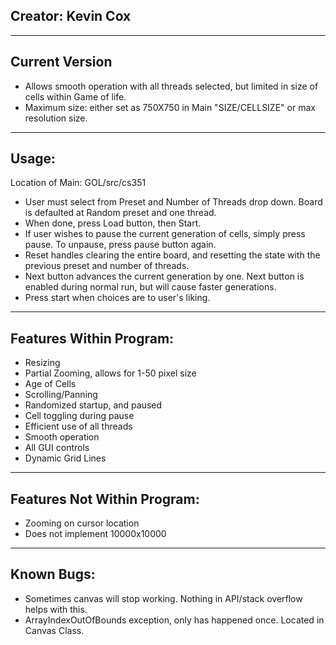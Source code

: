 Creator: Kevin Cox
------------------

----------------
Current Version
----------------
* Allows smooth operation with all threads selected, but limited in size of cells within
Game of life.
* Maximum size: either set as 750X750 in Main "SIZE/CELLSIZE" or max resolution size.

---------------------------
Usage:
---------------------------
Location of Main: GOL/src/cs351
* User must select from Preset and Number of Threads drop down. Board is defaulted at Random preset
and one thread.
* When done, press Load button, then Start.
* If user wishes to pause the current generation of cells, simply press pause. To unpause, press 
pause button again.
* Reset handles clearing the entire board, and resetting the state with the previous preset and number 
of threads.
* Next button advances the current generation by one. Next button is enabled during normal run, but
will cause faster generations.
* Press start when choices are to user's liking.

---------------------------
Features Within Program:
---------------------------
* Resizing
* Partial Zooming, allows for 1-50 pixel size
* Age of Cells
* Scrolling/Panning
* Randomized startup, and paused
* Cell toggling during pause
* Efficient use of all threads
* Smooth operation
* All GUI controls
* Dynamic Grid Lines

---------------------------
Features Not Within Program:
---------------------------
* Zooming on cursor location
* Does not implement 10000x10000

---------------------------
Known Bugs:
---------------------------
* Sometimes canvas will stop working. Nothing in API/stack overflow helps with this.
* ArrayIndexOutOfBounds exception, only has happened once. Located in Canvas Class.